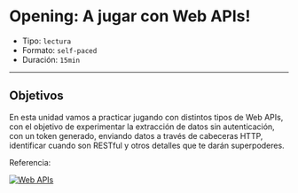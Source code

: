 # Opening: A jugar con Web APIs!

- Tipo: `lectura`
- Formato: `self-paced`
- Duración: `15min`

***

## Objetivos

En esta unidad vamos a practicar jugando con distintos tipos de Web APIs, con el 
objetivo de experimentar la extracción de datos sin autenticación, con un token
generado, enviando datos a través de cabeceras HTTP, identificar cuando son 
RESTful y otros detalles que te darán superpoderes.

Referencia:

[![Web APIs](https://img.youtube.com/vi/_49_6pjTXiQ/0.jpg)](https://youtu.be/_49_6pjTXiQ)